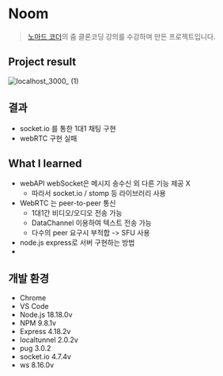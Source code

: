 # Noom
> [노마드 코더](https://nomadcoders.co/)의 줌 클론코딩 강의를 수강하며 만든 프로젝트입니다.

## Project result
![localhost_3000_ (1)](https://github.com/JisooOvO/Clone-Coding-Zoom/assets/138751028/0a71e7bb-93b4-4721-aa09-e72d3b55d328)

## 결과
- socket.io 를 통한 1대1 채팅 구현
- webRTC 구현 실패

## What I learned
- webAPI webSocket은 메시지 송수신 외 다른 기능 제공 X
  - 따라서 socket.io / stomp 등 라이브러리 사용
- WebRTC 는 peer-to-peer 통신
  - 1대1간 비디오/오디오 전송 가능
  - DataChannel 이용하여 텍스트 전송 가능
  - 다수의 peer 요구시 부적합 -> SFU 사용 
- node.js express로 서버 구현하는 방법
- 
## 개발 환경
- Chrome
- VS Code
- Node.js 18.18.0v
- NPM 9.8.1v
- Express 4.18.2v
- localtunnel 2.0.2v
- pug 3.0.2
- socket.io 4.7.4v
- ws 8.16.0v
